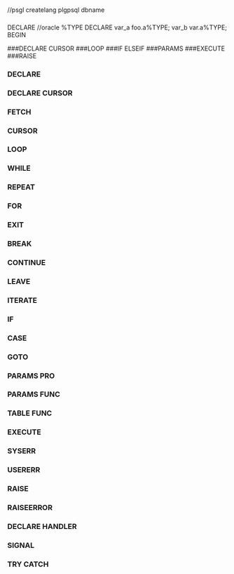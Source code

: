 
###
//psgl
createlang plgpsql dbname

###
DECLARE
//oracle %TYPE
DECLARE
  var_a foo.a%TYPE;
  var_b var.a%TYPE;
BEGIN

###DECLARE CURSOR
###LOOP
###IF ELSEIF
###PARAMS
###EXECUTE
###RAISE




### DECLARE
### DECLARE CURSOR
### FETCH
### CURSOR 
### LOOP
### WHILE
### REPEAT
### FOR
### EXIT
### BREAK
### CONTINUE
### LEAVE
### ITERATE
### IF
### CASE
### GOTO
### PARAMS PRO
### PARAMS FUNC
### TABLE FUNC
### EXECUTE
### SYSERR
### USERERR
### RAISE
### RAISEERROR
### DECLARE HANDLER
### SIGNAL
### TRY CATCH




